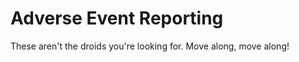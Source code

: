Adverse Event Reporting
=======================

These aren't the droids you're looking for. Move along, move along!
